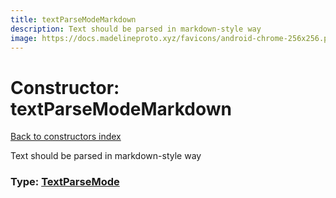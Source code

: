 ```yaml
---
title: textParseModeMarkdown
description: Text should be parsed in markdown-style way
image: https://docs.madelineproto.xyz/favicons/android-chrome-256x256.png
---
```

# Constructor: textParseModeMarkdown  
[Back to constructors index](index.md)



Text should be parsed in markdown-style way




### Type: [TextParseMode](../types/TextParseMode.md)


